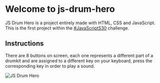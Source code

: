 # Welcome to js-drum-hero

JS Drum Hero is a project entirely made with HTML, CSS and JavaScript.
This is the first project within the [#JavaScriptS30](https://javascript30.com/) challenge.

## Instructions
There are 8 buttons on screen, each one represents a different part of a drumkit and are assigned to a different key on your keyboard, press the corresponding key in order to play a sound.

![JS Drum Hero](https://imgur.com/a/pO1gZ6I)